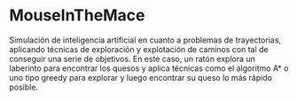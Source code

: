 # MouseInTheMace
Simulación de inteligencia artificial en cuanto a problemas de trayectorias, aplicando técnicas de exploración y explotación de caminos con tal de conseguir una serie de objetivos.
En este caso, un ratón explora un laberinto para encontrar los quesos y aplica técnicas como el algoritmo A* o uno tipo greedy para explorar y luego encontrar su queso lo más rápido posible.
